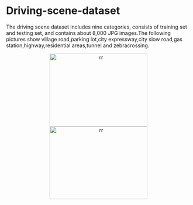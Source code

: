# Driving-scene-dataset
The driving scene dataset includes nine categories, consists of training set and testing set, and contains about 8,000 JPG images.The following pictures show village road,parking lot,city expressway,city slow road,gas station,highway,residential areas,tunnel and zebracrossing.

<div align="center">
<img src="https://github.com/Qiu1998/Driving-scene-dataset/blob/master/Examples/Country%20Road.png" height="200" width="267" alt="rr"/ >
<img src="https://github.com/Qiu1998/Driving-scene-dataset/blob/master/Examples/Parking%20Lot.png" height="200" width="267" alt="rr"/
